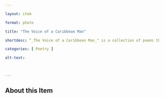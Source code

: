 ```yaml
--- 

layout: item 

format: photo 

title: "The Voice of a Caribbean Man"

shortdesc: “_The Voice of a Caribbean Man_" is a collection of poems that seamlessly blends Standard English and Nevisian dialect, exploring a range of topics from nature and nostalgia to politics and culture."

categories: [ Poetry ] 

alt-text:  


 
--- 
```


## About this Item 

